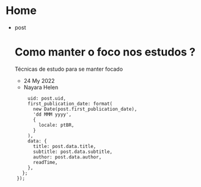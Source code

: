 # Home

- post
     <Link href='/'> <a className={styles.post}> 
    <h1>Como manter o foco nos estudos ?</h1>
    <p> Técnicas de estudo para se manter focado</p>
    <ul>
    <li>
    <FiCalendar />
    24 My 2022
    </li>
    <li>
    <FiUser />
    Nayara Helen
    </li>
    </ul>
    </a>
    </Link>

```return {
        uid: post.uid,
        first_publication_date: format(
          new Date(post.first_publication_date),
          'dd MMM yyyy',
          {
            locale: ptBR,
          }
        ),
        data: {
          title: post.data.title,
          subtitle: post.data.subtitle,
          author: post.data.author,
          readTime,
        },
      };
    });
```
